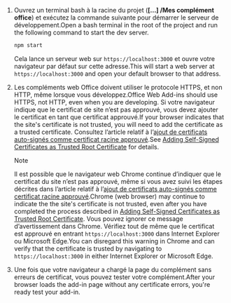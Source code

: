 1. <span data-ttu-id="3ae9f-101">Ouvrez un terminal bash à la racine du projet (**[...] /Mes complément office**) et exécutez la commande suivante pour démarrer le serveur de développement.</span><span class="sxs-lookup"><span data-stu-id="3ae9f-101">Open a bash terminal in the root of the project and run the following command to start the dev server.</span></span>

    ```bash
    npm start
    ```

    <span data-ttu-id="3ae9f-102">Cela lance un serveur web sur `https://localhost:3000` et ouvre votre navigateur par défaut sur cette adresse.</span><span class="sxs-lookup"><span data-stu-id="3ae9f-102">This will start a web server at `https://localhost:3000` and open your default browser to that address.</span></span>

2. <span data-ttu-id="3ae9f-103">Les compléments web Office doivent utiliser le protocole HTTPS, et non HTTP, même lorsque vous développez.</span><span class="sxs-lookup"><span data-stu-id="3ae9f-103">Office Web Add-ins should use HTTPS, not HTTP, even when you are developing.</span></span> <span data-ttu-id="3ae9f-104">Si votre navigateur indique que le certificat de site n’est pas approuvé, vous devez ajouter le certificat en tant que certificat approuvé.</span><span class="sxs-lookup"><span data-stu-id="3ae9f-104">If your browser indicates that the site's certificate is not trusted, you will need to add the certificate as a trusted certificate.</span></span> <span data-ttu-id="3ae9f-105">Consultez l’article relatif à l’[ajout de certificats auto-signés comme certificat racine approuvé](https://github.com/OfficeDev/generator-office/blob/master/src/docs/ssl.md).</span><span class="sxs-lookup"><span data-stu-id="3ae9f-105">See [Adding Self-Signed Certificates as Trusted Root Certificate](https://github.com/OfficeDev/generator-office/blob/master/src/docs/ssl.md) for details.</span></span>

    > [!NOTE]
    > <span data-ttu-id="3ae9f-106">Il est possible que le navigateur web Chrome continue d’indiquer que le certificat du site n’est pas approuvé, même si vous avez suivi les étapes décrites dans l’article relatif à l’[ajout de certificats auto-signés comme certificat racine approuvé](https://github.com/OfficeDev/generator-office/blob/master/src/docs/ssl.md).</span><span class="sxs-lookup"><span data-stu-id="3ae9f-106">Chrome (web browser) may continue to indicate the the site's certificate is not trusted, even after you have completed the process described in [Adding Self-Signed Certificates as Trusted Root Certificate](https://github.com/OfficeDev/generator-office/blob/master/src/docs/ssl.md).</span></span> <span data-ttu-id="3ae9f-107">Vous pouvez ignorer ce message d’avertissement dans Chrome. Vérifiez tout de même que le certificat est approuvé en entrant `https://localhost:3000` dans Internet Explorer ou Microsoft Edge.</span><span class="sxs-lookup"><span data-stu-id="3ae9f-107">You can disregard this warning in Chrome and can verify that the certificate is trusted by navigating to `https://localhost:3000` in either Internet Explorer or Microsoft Edge.</span></span> 

3. <span data-ttu-id="3ae9f-108">Une fois que votre navigateur a chargé la page du complément sans erreurs de certificat, vous pouvez tester votre complément.</span><span class="sxs-lookup"><span data-stu-id="3ae9f-108">After your browser loads the add-in page without any certificate errors, you're ready test your add-in.</span></span> 
